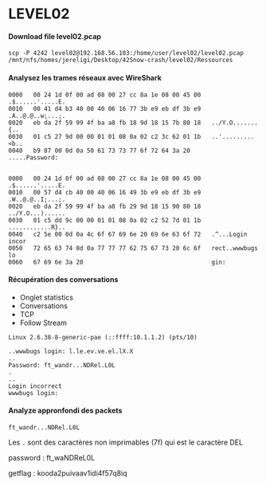 # LEVEL02


#### Download file level02.pcap

```
scp -P 4242 level02@192.168.56.103:/home/user/level02/level02.pcap /mnt/nfs/homes/jereligi/Desktop/42Snow-crash/level02/Ressources
```

#### Analysez les trames réseaux avec WireShark

``` 
0000   00 24 1d 0f 00 ad 08 00 27 cc 8a 1e 08 00 45 00   .$......'.....E.
0010   00 41 d4 b3 40 00 40 06 16 77 3b e9 eb df 3b e9   .A..@.@..w;...;.
0020   eb da 2f 59 99 4f ba a8 fb 18 9d 18 15 7b 80 18   ../Y.O.......{..
0030   01 c5 27 9d 00 00 01 01 08 0a 02 c2 3c 62 01 1b   ..'.........<b..
0040   b9 87 00 0d 0a 50 61 73 73 77 6f 72 64 3a 20      .....Password:


0000   00 24 1d 0f 00 ad 08 00 27 cc 8a 1e 08 00 45 00   .$......'.....E.
0010   00 57 d4 cb 40 00 40 06 16 49 3b e9 eb df 3b e9   .W..@.@..I;...;.
0020   eb da 2f 59 99 4f ba a8 fb 29 9d 18 15 90 80 18   ../Y.O...)......
0030   01 c5 dd 9c 00 00 01 01 08 0a 02 c2 52 7d 01 1b   ............R}..
0040   c2 5e 00 0d 0a 4c 6f 67 69 6e 20 69 6e 63 6f 72   .^...Login incor
0050   72 65 63 74 0d 0a 77 77 77 62 75 67 73 20 6c 6f   rect..wwwbugs lo
0060   67 69 6e 3a 20                                    gin:
```

#### Récupération des conversations

- Onglet statistics
- Conversations
- TCP
- Follow Stream

```
Linux 2.6.38-8-generic-pae (::ffff:10.1.1.2) (pts/10)

..wwwbugs login: l.le.ev.ve.el.lX.X
..
Password: ft_wandr...NDRel.L0L
.
..
Login incorrect
wwwbugs login: 
```

#### Analyze appronfondi des packets

`ft_wandr...NDRel.L0L`

Les `.` sont des caractères non imprimables (7f) qui est le caractère DEL


password : ft_waNDReL0L

getflag : kooda2puivaav1idi4f57q8iq
